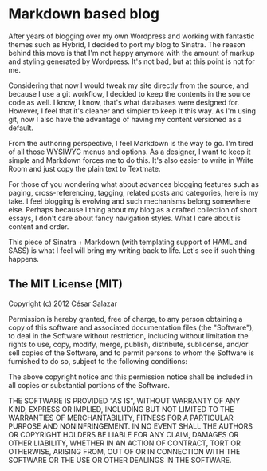 # Markdown based blog

After years of blogging over my own Wordpress and working with fantastic themes such as Hybrid, I decided to port my blog to Sinatra. The reason behind this move is that I'm not happy anymore with the amount of markup and styling generated by Wordpress. It's not bad, but at this point is not for me.

Considering that now I would tweak my site directly from the source, and because I use a git workflow, I decided to keep the contents in the source code as well. I know, I know, that's what databases were designed for. However, I feel that it's cleaner and simpler to keep it this way. As I'm using git, now I also have the advantage of having my content versioned as a default. 

From the authoring perspective, I feel Markdown is the way to go. I'm tired of all those WYSIWYG menus and options. As a designer, I want to keep it simple and Markdown forces me to do this. It's also easier to write in Write Room and just copy the plain text to Textmate.

For those of you wondering what about advances blogging features such as paging, cross-referencing, tagging, related posts and categories, here is my take. I feel blogging is evolving and such mechanisms belong somewhere else. Perhaps because I thing about my blog as a crafted collection of short essays, I don't care about fancy navigation styles. What I care about is content and order.

This piece of Sinatra + Markdown (with templating support of HAML and SASS) is what I feel will bring my writing back to life. Let's see if such thing happens.

## The MIT License (MIT)
Copyright (c) 2012 César Salazar

Permission is hereby granted, free of charge, to any person obtaining a copy of this software and associated documentation files (the "Software"), to deal in the Software without restriction, including without limitation the rights to use, copy, modify, merge, publish, distribute, sublicense, and/or sell copies of the Software, and to permit persons to whom the Software is furnished to do so, subject to the following conditions:

The above copyright notice and this permission notice shall be included in all copies or substantial portions of the Software.

THE SOFTWARE IS PROVIDED "AS IS", WITHOUT WARRANTY OF ANY KIND, EXPRESS OR IMPLIED, INCLUDING BUT NOT LIMITED TO THE WARRANTIES OF MERCHANTABILITY, FITNESS FOR A PARTICULAR PURPOSE AND NONINFRINGEMENT. IN NO EVENT SHALL THE AUTHORS OR COPYRIGHT HOLDERS BE LIABLE FOR ANY CLAIM, DAMAGES OR OTHER LIABILITY, WHETHER IN AN ACTION OF CONTRACT, TORT OR OTHERWISE, ARISING FROM, OUT OF OR IN CONNECTION WITH THE SOFTWARE OR THE USE OR OTHER DEALINGS IN THE SOFTWARE.